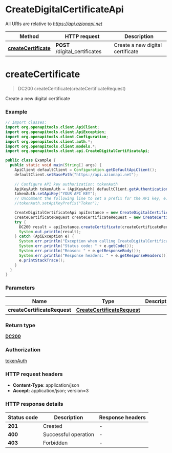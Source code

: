 # CreateDigitalCertificateApi

All URIs are relative to *https://api.azionapi.net*

| Method | HTTP request | Description |
|------------- | ------------- | -------------|
| [**createCertificate**](CreateDigitalCertificateApi.md#createCertificate) | **POST** /digital_certificates | Create a new digital certificate |


<a id="createCertificate"></a>
# **createCertificate**
> DC200 createCertificate(createCertificateRequest)

Create a new digital certificate

### Example
```java
// Import classes:
import org.openapitools.client.ApiClient;
import org.openapitools.client.ApiException;
import org.openapitools.client.Configuration;
import org.openapitools.client.auth.*;
import org.openapitools.client.models.*;
import org.openapitools.client.api.CreateDigitalCertificateApi;

public class Example {
  public static void main(String[] args) {
    ApiClient defaultClient = Configuration.getDefaultApiClient();
    defaultClient.setBasePath("https://api.azionapi.net");
    
    // Configure API key authorization: tokenAuth
    ApiKeyAuth tokenAuth = (ApiKeyAuth) defaultClient.getAuthentication("tokenAuth");
    tokenAuth.setApiKey("YOUR API KEY");
    // Uncomment the following line to set a prefix for the API key, e.g. "Token" (defaults to null)
    //tokenAuth.setApiKeyPrefix("Token");

    CreateDigitalCertificateApi apiInstance = new CreateDigitalCertificateApi(defaultClient);
    CreateCertificateRequest createCertificateRequest = new CreateCertificateRequest(); // CreateCertificateRequest | 
    try {
      DC200 result = apiInstance.createCertificate(createCertificateRequest);
      System.out.println(result);
    } catch (ApiException e) {
      System.err.println("Exception when calling CreateDigitalCertificateApi#createCertificate");
      System.err.println("Status code: " + e.getCode());
      System.err.println("Reason: " + e.getResponseBody());
      System.err.println("Response headers: " + e.getResponseHeaders());
      e.printStackTrace();
    }
  }
}
```

### Parameters

| Name | Type | Description  | Notes |
|------------- | ------------- | ------------- | -------------|
| **createCertificateRequest** | [**CreateCertificateRequest**](CreateCertificateRequest.md)|  | |

### Return type

[**DC200**](DC200.md)

### Authorization

[tokenAuth](../README.md#tokenAuth)

### HTTP request headers

 - **Content-Type**: application/json
 - **Accept**: application/json; version=3

### HTTP response details
| Status code | Description | Response headers |
|-------------|-------------|------------------|
| **201** | Created |  -  |
| **400** | Successful operation |  -  |
| **403** | Forbidden |  -  |

